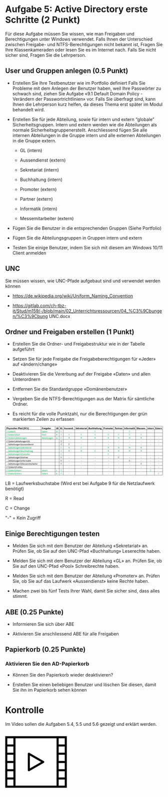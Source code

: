 # Aufgabe 5: Active Directory erste Schritte (2 Punkt) 

Für diese Aufgabe müssen Sie wissen, wie man Freigaben und Berechtigungen unter Windows verwendet. Falls Ihnen der Unterschied zwischen Freigabe- und NTFS-Berechtigungen nicht bekannt ist, Fragen Sie Ihre Klassenkameraden oder lesen Sie es im Internet nach. Falls Sie nicht sicher sind, Fragen Sie die Lehrperson.





## User und Gruppen anlegen (0.5 Punkt)



- Erstellen Sie Ihre Testbenutzer wie im Portfolio definiert
Falls Sie Probleme mit dem Anlegen der Benutzer haben, weil Ihre Passwörter zu schwach sind, ziehen Sie Aufgabe «9.1 Default Domain Policy - Verändern der Passwortrichtlinien» vor. Falls Sie überfragt sind, kann Ihnen die Lehrperson kurz helfen, da dieses Thema erst später im Modul behandelt wird.

- Erstellen Sie für jede Abteilung, sowie für intern und extern “globale” Sicherheitsgruppen. Intern und extern werden wie die Abteilungen als normale Sicherheitsgruppenerstellt. Anschliessend fügen Sie alle internen Abteilungen in die Gruppe intern und alle externen Abteilungen in die Gruppe extern.

    -  GL (intern) 

    - Aussendienst (extern) 

    - Sekretariat (intern) 

    - Buchhaltung (intern) 

    - Promoter (extern) 

    - Partner (extern) 

    - Informatik (intern) 

    - Messemitarbeiter (extern)

- Fügen Sie die Benutzer in die entsprechenden Gruppen (Siehe Portfolio)

- Fügen Sie die Abteilungsgruppen in Gruppen intern und extern

- Testen Sie einige Benutzer, indem Sie sich mit diesem am Windows 10/11 Client anmelden


## UNC

Sie müssen wissen, wie UNC-Pfade aufgebaut sind und verwendet werden können

- https://de.wikipedia.org/wiki/Uniform_Naming_Convention

- https://gitlab.com/ch-tbz-it/Stud/m159/-/blob/main/02_Unterrichtsressourcen/04_%C3%9Cbungen/%C3%9Cbung UNC.docx



### 

## Ordner und Freigaben erstellen (1 Punkt)

- Erstellen Sie die Ordner- und Freigabestruktur wie in der Tabelle aufgeführt

- Setzen Sie für jede Freigabe die Freigabeberechtigungen für «Jeder» auf «ändern/change»

- Deaktivieren Sie die Vererbung auf der Freigabe «Daten» und allen Unterordnern

- Entfernen Sie die Standardgruppe «Domänenbenutzer»

- Vergeben Sie die NTFS-Berechtigungen aus der Matrix für sämtliche Ordner.

- Es reicht für die volle Punktzahl, nur die Berechtigungen der grün markierten Zeilen zu erfassen


![Table](/images/05-Table1.png)





LB = Laufwerksbuchstabe (Wird erst bei Aufgabe 9 für die Netzlaufwerk benötigt)

R = Read

C = Change

"-"  = Kein Zugriff

## Einige Berechtigungen testen

- Melden Sie sich mit dem Benutzer der Abteilung «Sekretariat» an. Prüfen Sie, ob Sie auf den UNC-Pfad «Buchhaltung» Leserechte haben.

- Melden Sie sich mit dem Benutzer der Abteilung «GL» an. Prüfen Sie, ob Sie auf den UNC-Pfad «Pool» Schreibrechte haben.

- Melden Sie sich mit dem Benutzer der Abteilung «Promoter» an. Prüfen Sie, ob Sie auf das Laufwerk «Aussendienst» keine Rechte haben.

- Machen zwei bis fünf Tests Ihrer Wahl, damit Sie sicher sind, dass alles stimmt.



## ABE (0.25 Punkte)

- Informieren Sie sich über ABE

- Aktivieren Sie anschliessend ABE für alle Freigaben


## Papierkorb (0.25 Punkte)

### Aktivieren Sie den AD-Papierkorb

- Können Sie den Papierkorb wieder deaktivieren? 

- Erstellen Sie einen beliebigen Benutzer und löschen Sie diesen, damit Sie ihn im Papierkorb sehen können



# 

# Kontrolle

Im Video sollen die Aufgaben 5.4, 5.5 und 5.6 gezeigt und erklärt werden.

   ![Kontrolle](/images/Kontrolle.png)






